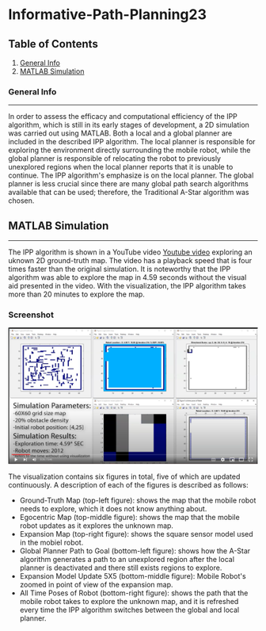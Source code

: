 # Informative-Path-Planning23

## Table of Contents
1. [General Info](#general-info)
2. [MATLAB Simulation](#matlab-simulation)

### General Info
***
In order to assess the efficacy and computational efficiency of the IPP algorithm, which is still in its early stages of development, a 2D simulation was carried out using MATLAB. Both a local and a global planner are included in the described IPP algorithm. The local planner is responsible for exploring the environment directly surrounding the mobile robot, while the global planner is responsible of relocating the robot to previously unexplored regions when the local planner reports that it is unable to continue. The IPP algorithm's emphasize is on the local planner. The global planner is less crucial  since there are many global path search algorithms available that can be used; therefore, the Traditional A-Star algorithm  was chosen.



## MATLAB Simulation
***
The IPP algorithm is shown in a YouTube video [Youtube video](https://youtu.be/Fi9cuvjKcn8) exploring an uknown 2D ground-truth map. The video has a playback speed that is four times faster than the original simulation. It is noteworthy that the IPP algorithm was able to explore the map in 4.59 seconds without the visual aid presented in the video. With the visualization, the IPP algorithm takes more than 20 minutes to explore the map.
 
 ### Screenshot
![Image text](matlab-simulation-video.PNG)

The visualization contains six figures in total, five of which are updated continuously. A description of each of the figures is described as follows:

* Ground-Truth Map (top-left figure): shows the map that the mobile robot needs to explore, which it does not know anything about.
*  Egocentric Map (top-middle figure): shows the map that the mobile robot updates as it explores the unknown map.
*  Expansion Map (top-right figure): shows the square sensor model used in the mobiel robot.
*  Global Planner Path to Goal (bottom-left figure): shows how the A-Star algorithm generates a path to an unexplored region after the local planner is deactivated and there still exists regions to explore.
*  Expansion Model Update 5X5 (bottom-middle figure): Mobile Robot's zoomed in point of view of the expansion map.
*  All Time Poses of Robot (bottom-right figure): shows the path that the mobile robot takes to explore the unknown map, and it is refreshed every time the IPP algorithm switches between the global and local planner.
